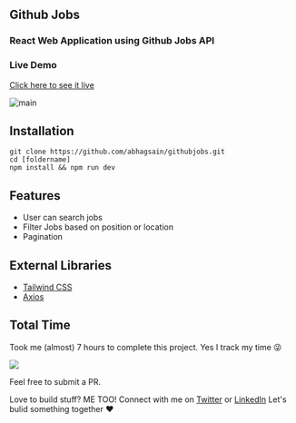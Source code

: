 ## Github Jobs
### React Web Application using Github Jobs API

### Live Demo
[Click here to see it live](https://abhagsain.github.io/githubjobsapi)

![main](https://user-images.githubusercontent.com/36589645/64727244-0c9a6880-d4f6-11e9-94cc-baf9bd9f0234.gif)

## Installation
```
git clone https://github.com/abhagsain/githubjobs.git
cd [foldername]
npm install && npm run dev

```
## Features
- User can search jobs
- Filter Jobs based on position or location
- Pagination

## External Libraries
- [Tailwind CSS](https://github.com/tailwindcss/tailwindcss) 
- [Axios](https://github.com/axios/axios)

## Total Time
Took me  (almost) 7 hours to complete this project. Yes I track my time 😜

![](https://user-images.githubusercontent.com/36589645/64728316-584e1180-d4f8-11e9-9c53-04f126b4dc1e.PNG)

Feel free to submit a PR. 

Love to build stuff? ME TOO! Connect with me on [Twitter](https://twitter.com/anuragbhagsain) or [LinkedIn](https://linkedin.com/in/anurag-bhagsain/) Let's bulid something together ❤
